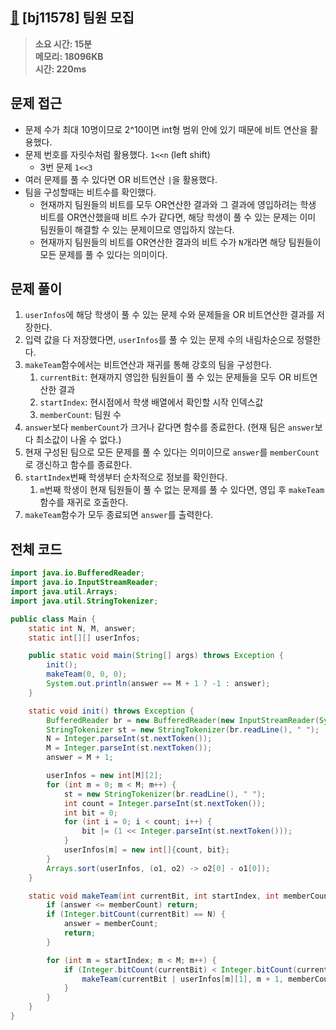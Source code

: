 ## [👥](https://www.acmicpc.net/problem/11578) [bj11578] 팀원 모집

> **소요 시간: 15분<br>
> 메모리: 18096KB<br>
> 시간: 220ms**

## 문제 접근
- 문제 수가 최대 10명이므로 2^10이면 int형 범위 안에 있기 때문에 비트 연산을 활용했다.
- 문제 번호를 자릿수처럼 활용했다. `1<<n` (left shift)
	- 3번 문제 `1<<3`
- 여러 문제를 풀 수 있다면 OR 비트연산 `|`을 활용했다.
- 팀을 구성할때는 비트수를 확인했다.
	- 현재까지 팀원들의 비트를 모두 OR연산한 결과와 그 결과에 영입하려는 학생 비트를 OR연산했을때 비트 수가 같다면, 해당 학생이 풀 수 있는 문제는 이미 팀원들이 해결할 수 있는 문제이므로 영입하지 않는다.
	- 현재까지 팀원들의 비트를 OR연산한 결과의 비트 수가 `N`개라면 해당 팀원들이 모든 문제를 풀 수 있다는 의미이다.
## 문제 풀이
1. `userInfos`에 해당 학생이 풀 수 있는 문제 수와 문제들을 OR 비트연산한 결과를 저장한다. 
2. 입력 값을 다 저장했다면, `userInfos`를 풀 수 있는 문제 수의 내림차순으로 정렬한다.
3. `makeTeam`함수에서는 비트연산과 재귀를 통해 강호의 팀을 구성한다.
	1. `currentBit`: 현재까지 영입한 팀원들이 풀 수 있는 문제들을 모두 OR 비트연산한 결과
	2. `startIndex`: 현시점에서 학생 배열에서 확인할 시작 인덱스값
	3. `memberCount`: 팀원 수
4. `answer`보다 `memberCount`가 크거나 같다면 함수를 종료한다. (현재 팀은 `answer`보다 최소값이 나올 수 없다.)
5. 현재 구성된 팀으로 모든 문제를 풀 수 있다는 의미이므로 `answer`를 `memberCount`로 갱신하고 함수를 종료한다.
6. `startIndex`번째 학생부터 순차적으로 정보를 확인한다.
	1. `m`번째 학생이 현재 팀원들이 풀 수 없는 문제를 풀 수 있다면, 영입 후 `makeTeam`함수를 재귀로 호출한다.
7. `makeTeam`함수가 모두 종료되면 `answer`를 출력한다.
## 전체 코드
```java
import java.io.BufferedReader;
import java.io.InputStreamReader;
import java.util.Arrays;
import java.util.StringTokenizer;

public class Main {
    static int N, M, answer;
    static int[][] userInfos;

    public static void main(String[] args) throws Exception {
        init();
        makeTeam(0, 0, 0);
        System.out.println(answer == M + 1 ? -1 : answer);
    }

    static void init() throws Exception {
        BufferedReader br = new BufferedReader(new InputStreamReader(System.in));
        StringTokenizer st = new StringTokenizer(br.readLine(), " ");
        N = Integer.parseInt(st.nextToken());
        M = Integer.parseInt(st.nextToken());
        answer = M + 1;

        userInfos = new int[M][2];
        for (int m = 0; m < M; m++) {
            st = new StringTokenizer(br.readLine(), " ");
            int count = Integer.parseInt(st.nextToken());
            int bit = 0;
            for (int i = 0; i < count; i++) {
                bit |= (1 << Integer.parseInt(st.nextToken()));
            }
            userInfos[m] = new int[]{count, bit};
        }
        Arrays.sort(userInfos, (o1, o2) -> o2[0] - o1[0]);
    }

    static void makeTeam(int currentBit, int startIndex, int memberCount) {
        if (answer <= memberCount) return;
        if (Integer.bitCount(currentBit) == N) {
            answer = memberCount;
            return;
        }

        for (int m = startIndex; m < M; m++) {
            if (Integer.bitCount(currentBit) < Integer.bitCount(currentBit | userInfos[m][1])) {
                makeTeam(currentBit | userInfos[m][1], m + 1, memberCount + 1);
            }
        }
    }
}
```
